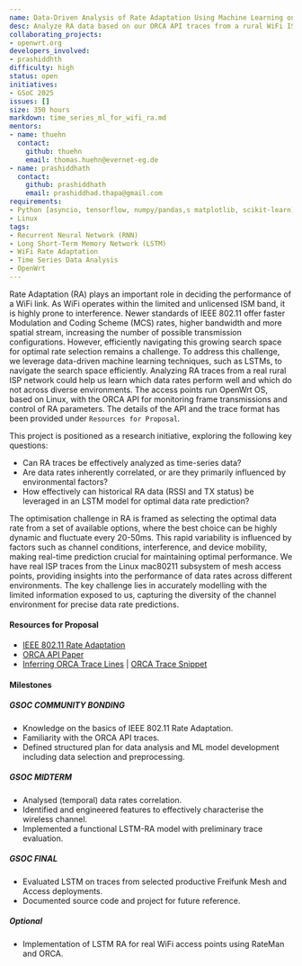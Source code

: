 ```yaml
---
name: Data-Driven Analysis of Rate Adaptation Using Machine Learning on Traces from a Real IEEE 802.11 Mesh Deployment
desc: Analyze RA data based on our ORCA API traces from a rural WiFi ISP in Germany to develop ML-based optimizations
collaborating_projects:
- openwrt.org
developers_involved:
- prashiddhth
difficulty: high
status: open
initiatives:
- GSoC 2025
issues: []
size: 350 hours
markdown: time_series_ml_for_wifi_ra.md
mentors:
- name: thuehn
  contact:
    github: thuehn
    email: thomas.huehn@evernet-eg.de
- name: prashiddhath
  contact:
    github: prashiddhath
    email: prashiddhad.thapa@gmail.com
requirements:
- Python [asyncio, tensorflow, numpy/pandas,s matplotlib, scikit-learn]
- Linux
tags:
- Recurrent Neural Network (RNN)
- Long Short-Term Memory Network (LSTM)
- WiFi Rate Adaptation
- Time Series Data Analysis
- OpenWrt
---
```


Rate Adaptation (RA) plays an important role in deciding the performance of a WiFi link. As WiFi operates within the limited and unlicensed ISM band, it is highly prone to interference. Newer standards of IEEE 802.11 offer faster Modulation and Coding Scheme (MCS) rates, higher bandwidth and more spatial stream, increasing the number of possible transmission configurations. However, efficiently navigating this growing search space for optimal rate selection remains a challenge. To address this challenge, we leverage data-driven machine learning techniques, such as LSTMs, to navigate the search space efficiently. Analyzing RA traces from a real rural ISP network could help us learn which data rates perform well and which do not across diverse environments. The access points run OpenWrt OS, based on Linux, with the ORCA API for monitoring frame transmissions and control of RA parameters. The details of the API and the trace format has been provided under `Resources for Proposal`.

This project is positioned as a research initiative, exploring the following key questions:

* Can RA traces be effectively analyzed as time-series data?
* Are data rates inherently correlated, or are they primarily influenced by environmental factors?
* How effectively can historical RA data (RSSI and TX status) be leveraged in an LSTM model for optimal data rate prediction?

The optimisation challenge in RA is framed as selecting the optimal data rate from a set of available options, where the best choice can be highly dynamic and fluctuate every 20-50ms. This rapid variability is influenced by factors such as channel conditions, interference, and device mobility, making real-time prediction crucial for maintaining optimal performance. We have real ISP traces from the Linux mac80211 subsystem of mesh access points, providing insights into the performance of data rates across different environments. The key challenge lies in accurately modelling with the limited information exposed to us, capturing the diversity of the channel environment for precise data rate predictions.

#### Resources for Proposal

* [IEEE 802.11 Rate Adaptation](https://ieeexplore.ieee.org/document/8455115)
* [ORCA API Paper](https://www.researchgate.net/publication/386449314_Open-source_Resource_Control_API_for_real_IEEE_80211_Networks/)
* [Inferring ORCA Trace Lines](https://github.com/SupraCoNeX/orca/blob/main/docs/orca_uapi.md) | [ORCA Trace Snippet](https://docs.google.com/document/d/1yHOazOl7mSlatdCMbFmy5c0YRtnqVTxUP2NkpvzmPEk/edit?usp=sharing)

#### Milestones

##### GSOC COMMUNITY BONDING
* Knowledge on the basics of IEEE 802.11 Rate Adaptation.
* Familiarity with the ORCA API traces.
* Defined structured plan for data analysis and ML model development including data selection and preprocessing.

##### GSOC MIDTERM

* Analysed (temporal) data rates correlation.
* Identified and engineered features to effectively characterise the wireless channel.
* Implemented a functional LSTM-RA model with preliminary trace evaluation.

##### GSOC FINAL

* Evaluated LSTM on traces from selected productive Freifunk Mesh and Access deployments.
* Documented source code and project for future reference.

##### Optional

* Implementation of LSTM RA for real WiFi access points using RateMan and ORCA.
